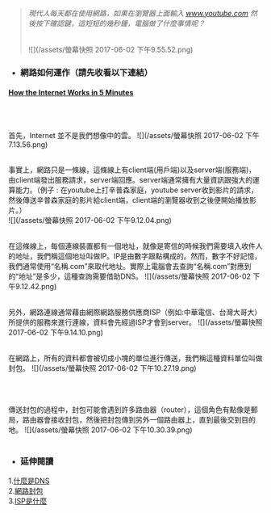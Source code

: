 
> ###### 現代人每天都在使用網路，如果在瀏覽器上面輸入 www.youtube.com 然後按下確認鍵，這短短的幾秒鐘，電腦做了什麼事情呢？
>
> ![](/assets/螢幕快照 2017-06-02 下午9.55.52.png)

* ### 網路如何運作（請先收看以下連結）

#### [How the Internet Works in 5 Minutes](https://www.youtube.com/watch?v=7_LPdttKXPc)

<br />
<br />

首先，Internet 並不是我們想像中的雲。
![](/assets/螢幕快照 2017-06-02 下午7.13.56.png)
<br />
<br />

事實上，網路只是一條線，這條線上有client端(用戶端)以及server端(服務端)，由client端發出服務請求，server端回應。server端通常擁有大量資訊跟強大的運算能力。（例子 : 在youtube上打辛普森家庭，youtube server收到影片的請求，然後傳送辛普森家庭的影片給client端，client端的瀏覽器收到之後便開始播放影片。）  
![](/assets/螢幕快照 2017-06-02 下午9.12.04.png)
<br />
<br />

在這條線上，每個連線裝置都有一個地址，就像是寄信的時候我們需要填入收件人的地址，我們稱這個地址叫做IP。IP是由數字跟點構成的。然而，數字不好記憶，我們通常使用“名稱.com”來取代地址。實際上電腦會去查詢“名稱.com”對應到的“地址”是多少，這種查詢需要借助DNS。
![](/assets/螢幕快照 2017-06-02 下午9.12.42.png)
<br />
<br />

另外，網路連線通常藉由網際網路服務供應商ISP（例如:中華電信、台灣大哥大）所提供的服務來進行連線，資料會先經過ISP才會到server。
![](/assets/螢幕快照 2017-06-02 下午9.14.10.png)
<br />
<br />

在網路上，所有的資料都會被切成小塊的單位進行傳送，我們稱這種資料單位叫做封包。
![](/assets/螢幕快照 2017-06-02 下午10.27.19.png)

<br />
<br />

傳送封包的過程中，封包可能會遇到許多路由器（router），這個角色有點像是郵局，路由器會接收封包，然後把封包傳到另外一個路由器上，直到最後交到目的地。
![](/assets/螢幕快照 2017-06-02 下午10.30.39.png)
<br />
<br />



* ### 延伸閱讀



1.[什麼是DNS](http://dns-learning.twnic.net.tw/dns/01whatDNS.html)
<br />
2.[網路封包](https://zh.wikipedia.org/wiki/網路封包)
<br />
3.[ISP是什麼](https://zh.wikipedia.org/wiki/互联网服务供应商)<br />









